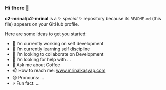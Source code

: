 ### Hi there 👋


**c2-mrinal/c2-mrinal** is a ✨ _special_ ✨ repository because its `README.md` (this file) appears on your GitHub profile.

Here are some ideas to get you started:

- 🔭 I’m currently working on self development
- 🌱 I’m currently learning self discipline
- 👯 I’m looking to collaborate on Development
- 🤔 I’m looking for help with ...
- 💬 Ask me about Coffee 
- 📫 How to reach me: www.mrinalkasyap.com
- 😄 Pronouns: ...
- ⚡ Fun fact: ...

